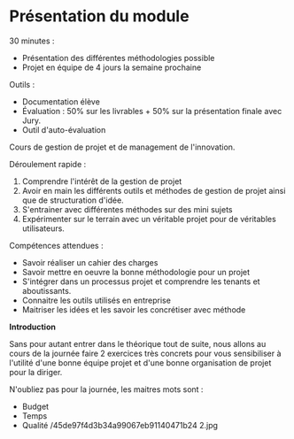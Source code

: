 # Présentation du module 
30 minutes :   
- Présentation des différentes méthodologies possible
- Projet en équipe de 4 jours la semaine prochaine

Outils : 
- Documentation élève
- Évaluation : 50% sur les livrables + 50% sur la présentation finale avec Jury.
- Outil d'auto-évaluation

Cours de gestion de projet et de management de l'innovation.

Déroulement rapide :  
1. Comprendre l'intérêt de la gestion de projet 
2. Avoir en main les différents outils et méthodes de gestion de projet ainsi que de structuration d'idée.
3. S'entrainer avec différentes méthodes sur des mini sujets
4. Expérimenter sur le terrain avec un véritable projet pour de véritables utilisateurs.

Compétences attendues : 
- Savoir réaliser un cahier des charges 
- Savoir mettre en oeuvre la bonne méthodologie pour un projet
- S'intégrer dans un processus projet et comprendre les tenants et aboutissants.
- Connaitre les outils utilisés en entreprise
- Maitriser les idées et les savoir les concrétiser avec méthode

**Introduction**

Sans pour autant entrer dans le théorique tout de suite, nous allons au cours de la journée faire 2 exercices très concrets pour vous sensibiliser à l'utilité d'une bonne équipe projet et d'une bonne organisation de projet pour la diriger.

N'oubliez pas pour la journée, les maitres mots sont : 
- Budget
- Temps
- Qualité
/45de97f4d3b34a99067eb91140471b24 2.jpg
